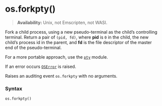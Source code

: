 # os.forkpty()

> **Availability:** Unix, not Emscripten, not WASI.

Fork a child process, using a new pseudo-terminal as the child’s controlling terminal. Return a pair of `(pid, fd)`, where **pid** is `0` in the child, the new child’s process id in the parent, and **fd** is the file descriptor of the master end of the pseudo-terminal.

For a more portable approach, use the [`pty`](/modules/pty/) module. 

If an error occurs [`OSError`](/exceptions/OSError.md) is raised.

Raises an auditing event `os.forkpty` with no arguments.

### Syntax

```python
os.forkpty()
```